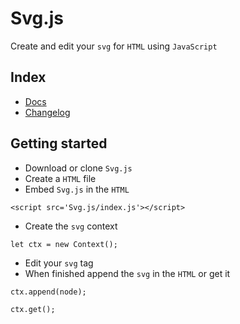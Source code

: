 # Svg.js

Create and edit your `svg` for `HTML` using `JavaScript`

## Index
- [Docs](docs/index.md)
- [Changelog](changelog.md)

## Getting started
- Download or clone `Svg.js`
- Create a `HTML` file
- Embed `Svg.js` in the `HTML`

```
<script src='Svg.js/index.js'></script>
```

- Create the `svg` context

```
let ctx = new Context();
```

- Edit your `svg` tag
- When finished append the `svg` in the `HTML` or get it

```
ctx.append(node);

ctx.get();
```